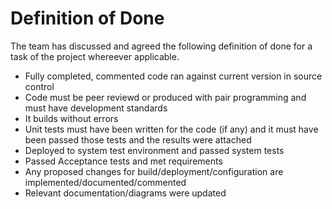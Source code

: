 # Definition of Done
The team has discussed and agreed the following definition of done for a task of the project whereever applicable.
* Fully completed, commented code ran against current version in source control
* Code must be peer reviewd or produced with pair programming and must have development standards
* It builds without errors
* Unit tests must have been written for the code (if any) and it must have been passed those tests and the results were attached
* Deployed to system test environment and passed system tests
* Passed Acceptance tests and met requirements
* Any proposed changes for build/deployment/configuration are implemented/documented/commented
* Relevant documentation/diagrams were updated
